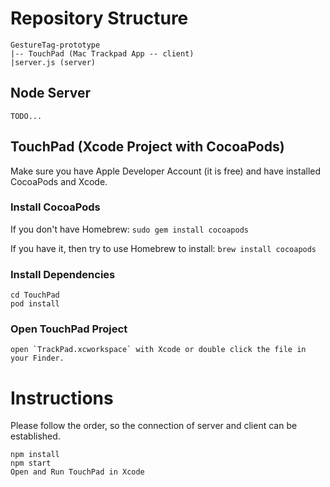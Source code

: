 # Repository Structure
```
GestureTag-prototype
|-- TouchPad (Mac Trackpad App -- client)
|server.js (server)
```
## Node Server
```
TODO...
```

## TouchPad (Xcode Project with CocoaPods)
Make sure you have Apple Developer Account (it is free) and have installed CocoaPods and Xcode.

### Install CocoaPods
If you don't have Homebrew:
`sudo gem install cocoapods`

If you have it, then try to use Homebrew to install:
``brew install cocoapods``

### Install Dependencies
```
cd TouchPad
pod install
```

### Open TouchPad Project
```
open `TrackPad.xcworkspace` with Xcode or double click the file in your Finder.
```

# Instructions
Please follow the order, so the connection of server and client can be established.
```
npm install
npm start
Open and Run TouchPad in Xcode
```

